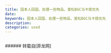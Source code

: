 ```yaml
---
title: 因本人回国，处理一些物品，奎松BGC马卡提优先
date: 
keywords: 因本人回国，处理一些物品，奎松BGC马卡提优先
description: 
categories: used
---
```

<td class="t_f" id="postmessage_2587629">

<img alt="" border="0" class="zoom" data-cf-modified-c74ba2e95fae52178ab8a747-="" file="http://www.flw.ph/data/appbyme/upload/image/201812/29/PzDOoklSnGk5.jpg" id="aimg_k3e13" lazyloadthumb="1" onclick="" onmouseover="" src="http://www.flw.ph/data/appbyme/upload/image/201812/29/PzDOoklSnGk5.jpg"/><br/>
<img alt="" border="0" class="zoom" data-cf-modified-c74ba2e95fae52178ab8a747-="" file="http://www.flw.ph/data/appbyme/upload/image/201812/29/ccEbaF2g2QJ3.jpg" id="aimg_kmg9V" lazyloadthumb="1" onclick="" onmouseover="" src="http://www.flw.ph/data/appbyme/upload/image/201812/29/ccEbaF2g2QJ3.jpg"/><br/>
<img alt="" border="0" class="zoom" data-cf-modified-c74ba2e95fae52178ab8a747-="" file="http://www.flw.ph/data/appbyme/upload/image/201812/29/SSrizXaGxlkB.jpg" id="aimg_uD6QR" lazyloadthumb="1" onclick="" onmouseover="" src="http://www.flw.ph/data/appbyme/upload/image/201812/29/SSrizXaGxlkB.jpg"/><br/>
<img alt="" border="0" class="zoom" data-cf-modified-c74ba2e95fae52178ab8a747-="" file="http://www.flw.ph/data/appbyme/upload/image/201812/29/xDF9AjAT5XxT.jpg" id="aimg_w9AWk" lazyloadthumb="1" onclick="" onmouseover="" src="http://www.flw.ph/data/appbyme/upload/image/201812/29/xDF9AjAT5XxT.jpg"/><br/>
<img alt="" border="0" class="zoom" data-cf-modified-c74ba2e95fae52178ab8a747-="" file="http://www.flw.ph/data/appbyme/upload/image/201812/29/6YG4qLQy7w07.jpg" id="aimg_at16k" lazyloadthumb="1" onclick="" onmouseover="" src="http://www.flw.ph/data/appbyme/upload/image/201812/29/6YG4qLQy7w07.jpg"/><br/>
<img alt="" border="0" class="zoom" data-cf-modified-c74ba2e95fae52178ab8a747-="" file="http://www.flw.ph/data/appbyme/upload/image/201812/29/raxuD0ot6ryR.jpg" id="aimg_at8ja" lazyloadthumb="1" onclick="" onmouseover="" src="http://www.flw.ph/data/appbyme/upload/image/201812/29/raxuD0ot6ryR.jpg"/><br/>
<img alt="" border="0" class="zoom" data-cf-modified-c74ba2e95fae52178ab8a747-="" file="http://www.flw.ph/data/appbyme/upload/image/201812/29/Sc48UXvDLREl.jpg" id="aimg_OtpfR" lazyloadthumb="1" onclick="" onmouseover="" src="http://www.flw.ph/data/appbyme/upload/image/201812/29/Sc48UXvDLREl.jpg"/><br/>
<img alt="" border="0" class="zoom" data-cf-modified-c74ba2e95fae52178ab8a747-="" file="http://www.flw.ph/data/appbyme/upload/image/201812/29/cKmY9vcGBHto.jpg" id="aimg_L5P35" lazyloadthumb="1" onclick="" onmouseover="" src="http://www.flw.ph/data/appbyme/upload/image/201812/29/cKmY9vcGBHto.jpg"/><br/>
<img alt="" border="0" class="zoom" data-cf-modified-c74ba2e95fae52178ab8a747-="" file="http://www.flw.ph/data/appbyme/upload/image/201812/29/oeySoHxWlQ5d.jpg" id="aimg_Fay4J" lazyloadthumb="1" onclick="" onmouseover="" src="http://www.flw.ph/data/appbyme/upload/image/201812/29/oeySoHxWlQ5d.jpg"/><br/>
<img alt="" border="0" class="zoom" data-cf-modified-c74ba2e95fae52178ab8a747-="" file="http://www.flw.ph/data/appbyme/upload/image/201812/29/16QAwABjfmZ5.jpg" id="aimg_D5EiG" lazyloadthumb="1" onclick="" onmouseover="" src="http://www.flw.ph/data/appbyme/upload/image/201812/29/16QAwABjfmZ5.jpg"/><br/>
<img alt="" border="0" class="zoom" data-cf-modified-c74ba2e95fae52178ab8a747-="" file="http://www.flw.ph/data/appbyme/upload/image/201812/29/tE8qoQgDAg06.jpg" id="aimg_vbsy7" lazyloadthumb="1" onclick="" onmouseover="" src="http://www.flw.ph/data/appbyme/upload/image/201812/29/tE8qoQgDAg06.jpg"/><br/>
<img alt="" border="0" class="zoom" data-cf-modified-c74ba2e95fae52178ab8a747-="" file="http://www.flw.ph/data/appbyme/upload/image/201812/29/MTFfitCeX79C.jpg" id="aimg_O3xx2" lazyloadthumb="1" onclick="" onmouseover="" src="http://www.flw.ph/data/appbyme/upload/image/201812/29/MTFfitCeX79C.jpg"/><br/>
<img alt="" border="0" class="zoom" data-cf-modified-c74ba2e95fae52178ab8a747-="" file="http://www.flw.ph/data/appbyme/upload/image/201812/29/H9Xe0jUKwb30.jpg" id="aimg_q96WM" lazyloadthumb="1" onclick="" onmouseover="" src="http://www.flw.ph/data/appbyme/upload/image/201812/29/H9Xe0jUKwb30.jpg"/><br/>
<img alt="" border="0" class="zoom" data-cf-modified-c74ba2e95fae52178ab8a747-="" file="http://www.flw.ph/data/appbyme/upload/image/201812/29/yCvwI3jCfnxA.jpg" id="aimg_NqVMO" lazyloadthumb="1" onclick="" onmouseover="" src="http://www.flw.ph/data/appbyme/upload/image/201812/29/yCvwI3jCfnxA.jpg"/><br/>
<img alt="" border="0" class="zoom" data-cf-modified-c74ba2e95fae52178ab8a747-="" file="http://www.flw.ph/data/appbyme/upload/image/201812/29/VtjksAqU3Kev.jpg" id="aimg_XFaqo" lazyloadthumb="1" onclick="" onmouseover="" src="http://www.flw.ph/data/appbyme/upload/image/201812/29/VtjksAqU3Kev.jpg"/><br/>
<img alt="" border="0" class="zoom" data-cf-modified-c74ba2e95fae52178ab8a747-="" file="http://www.flw.ph/data/appbyme/upload/image/201812/29/8YCV663t15fX.jpg" id="aimg_WySsS" lazyloadthumb="1" onclick="" onmouseover="" src="http://www.flw.ph/data/appbyme/upload/image/201812/29/8YCV663t15fX.jpg"/><br/>
<img alt="" border="0" class="zoom" data-cf-modified-c74ba2e95fae52178ab8a747-="" file="http://www.flw.ph/data/appbyme/upload/image/201812/29/SjPL9HrJdPnk.jpg" id="aimg_Jt4hV" lazyloadthumb="1" onclick="" onmouseover="" src="http://www.flw.ph/data/appbyme/upload/image/201812/29/SjPL9HrJdPnk.jpg"/><br/>
<img alt="" border="0" class="zoom" data-cf-modified-c74ba2e95fae52178ab8a747-="" file="http://www.flw.ph/data/appbyme/upload/image/201812/29/rDpjSC4mQhvk.jpg" id="aimg_ZXJtM" lazyloadthumb="1" onclick="" onmouseover="" src="http://www.flw.ph/data/appbyme/upload/image/201812/29/rDpjSC4mQhvk.jpg"/><br/>
<img alt="" border="0" class="zoom" data-cf-modified-c74ba2e95fae52178ab8a747-="" file="http://www.flw.ph/data/appbyme/upload/image/201812/29/fy5HBsbvSEK1.jpg" id="aimg_tPv0V" lazyloadthumb="1" onclick="" onmouseover="" src="http://www.flw.ph/data/appbyme/upload/image/201812/29/fy5HBsbvSEK1.jpg"/><br/>
</td>
###### 转载自[菲龙网]